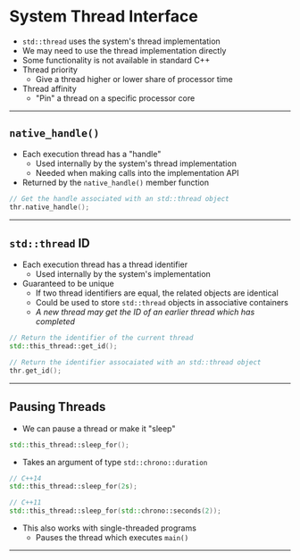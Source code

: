 # System Thread Interface

- `std::thread` uses the system's thread implementation
- We may need to use the thread implementation directly
- Some functionality is not available in standard C++
- Thread priority
  - Give a thread higher or lower share of processor time
- Thread affinity
  - "Pin" a thread on a specific processor core

---

## `native_handle()`

- Each execution thread has a "handle"
  - Used internally by the system's thread implementation
  - Needed when making calls into the implementation API
- Returned by the `native_handle()` member function
```c++
// Get the handle associated with an std::thread object
thr.native_handle();
```

---

## `std::thread` ID

- Each execution thread has a thread identifier
  - Used internally by the system's implementation
- Guaranteed to be unique
  - If two thread identifiers are equal, the related objects are identical
  - Could be used to store `std::thread` objects in associative containers
  - _A new thread may get the ID of an earlier thread which has completed_
```c++
// Return the identifier of the current thread
std::this_thread::get_id();

// Return the identifier assocaiated with an std::thread object
thr.get_id();
```

---

## Pausing Threads

- We can pause a thread or make it "sleep"
```c++
std::this_thread::sleep_for();
```
- Takes an argument of type `std::chrono::duration`
```c++
// C++14
std::this_thread::sleep_for(2s);

// C++11
std::this_thread::sleep_for(std::chrono::seconds(2));
```
- This also works with single-threaded programs
  - Pauses the thread which executes `main()`

---